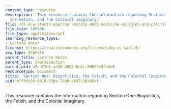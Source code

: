 ```yaml
---
content_type: resource
description: 'This resource contains the information regarding Section One: Biopolitics,
  the Fetish, and the Colonial Imaginary.'
file: /ol-ocw-studio-app/courses/21a-460j-medicine-religion-and-politics-in-africa-and-the-african-diaspora-spring-2005/bfff6c03901813be74bbe047c10494af_MIT21A_460JS05_2_10_5_460j.pdf
file_size: 145900
file_type: application/pdf
learning_resource_types:
- Lecture Notes
license: https://creativecommons.org/licenses/by-nc-sa/4.0/
ocw_type: OCWFile
parent_title: Lecture Notes
parent_type: CourseSection
parent_uid: a7ca71bf-aa10-d003-6afc-09523c8fbde6
resourcetype: Document
title: 'Section One: Biopolitics, the Fetish, and the Colonial Imaginary'
uid: bfff6c03-9018-13be-74bb-e047c10494af
---
```

This resource contains the information regarding Section One: Biopolitics, the Fetish, and the Colonial Imaginary.